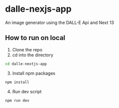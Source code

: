 # dalle-nexjs-app
An image generator using the DALL-E Api and Next 13

## How to run on local

1. Clone the repo
2. cd into the directory
```sh
cd dalle-nextjs-app
```
3. Install npm packages
```sh
npm install
```
4. Run dev script
```sh
npm run dev
```
